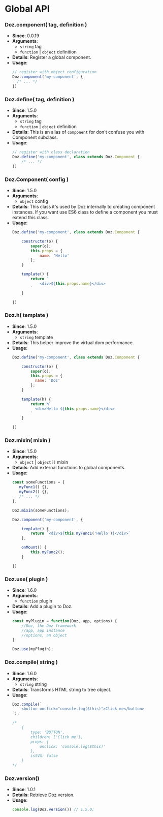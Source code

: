 # Global API

### Doz.component( tag, definition )

- **Since**: 0.0.19
- **Arguments**:
    - `string` tag
    - `function` | `object` definition
- **Details**: Register a global component.
- **Usage**:
  ``` js
  // register with object configuration
  Doz.component('my-component', {
    /* ... */
  })
  ```

### Doz.define( tag, definition )

- **Since**: 1.5.0
- **Arguments**:
    - `string` tag
    - `function` | `object` definition
- **Details**:
    This is an alias of `component` for don't confuse you with Component subclass.
- **Usage**:
    ``` js
    // register with class declaration
    Doz.define('my-component', class extends Doz.Component {
        /* ... */
    })
    ```

### Doz.Component( config )

- **Since**: 1.5.0
- **Arguments**:
    - `object` config
- **Details**:
    This class it's used by Doz internally to creating component instances.
    If you want use ES6 class to define a component you must extend this class.
- **Usage**:
    ``` js
    Doz.define('my-component', class extends Doz.Component {

        constructor(o) {
            super(o);
            this.props = {
                name: 'Hello'
            };
        }

        template() {
            return `
                <div>${this.props.name}</div>
            `
        }

    })
    ```

### Doz.h( template )

- **Since**: 1.5.0
- **Arguments**:
    - `string` template
- **Details**: This helper improve the virtual dom performance.
- **Usage**:
    ``` js
    Doz.define('my-component', class extends Doz.Component {

        constructor(o) {
            super(o);
            this.props = {
              name: 'Doz'
            };
        }

        template(h) {
            return h`
              <div>Hello ${this.props.name}</div>
            `
        }

    })
    ```

### Doz.mixin( mixin )

- **Since**: 1.5.0
- **Arguments**:
    - `object` | `object[]` mixin
- **Details**: Add external functions to global components.
- **Usage**:
    ``` js
    const someFunctions = {
       myFunc1() {},
       myFunc2() {},
       /* ... */
    };

    Doz.mixin(someFunctions);

    Doz.component('my-component', {

        template() {
            return `<div>${this.myFunc1('Hello')}</div>`
        },

        onMount() {
            this.myFunc2();
        }

    })
    ```

### Doz.use( plugin )

- **Since**: 1.6.0
- **Arguments**:
    - `function` plugin
- **Details**: Add a plugin to Doz.
- **Usage**:
    ``` js
    const myPlugin = function(Doz, app, options) {
        //Doz, the Doz framework
        //app, app instance
        //options, an object
    }

    Doz.use(myPlugin);
    ```

### Doz.compile( string )

- **Since**: 1.6.0
- **Arguments**:
    - `string` string
- **Details**: Transforms HTML string to tree object.
- **Usage**:
    ``` js
    Doz.compile(`
        <button onclick="console.log($this)">Click me</button>
    `);

    /*
        {
            type: 'BUTTON',
            children: ['Click me'],
            props: {
                onclick: 'console.log($this)'
            },
            isSVG: false
        }
    */

    ```

### Doz.version()

- **Since**: 1.0.1
- **Details**: Retrieve Doz version.
- **Usage**:
    ``` js
    console.log(Doz.version()) // 1.5.0;
    ```